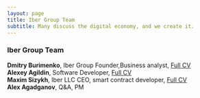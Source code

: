 ```yaml
---
layout: page
title: Iber Group Team
subtitle: Many discuss the digital economy, and we create it.
---
```



### Iber Group Team 
**Dmitry Burimenko**, Iber Group Founder,Business analyst,  [Full CV](https://drive.google.com/file/d/1nXYdH4sOzfDugQivFBUpAdIEJJEqOYeT/view)  
**Alexey Agildin**, Software Developer, [Full CV](https://docs.google.com/document/d/1E4Qs4-9MFAcJxedjg-Yl3nkbYuoJoqX6BuO-Z1Q5wZc/edit?usp=sharing)  
**Maxim Sizykh**, Iber LLC CEO, smart contract developer, [Full CV](https://goo.gl/TokaGv)    
**Alex Agadganov**, Q&A, PM  



